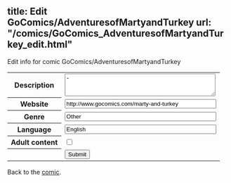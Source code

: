 title: Edit GoComics/AdventuresofMartyandTurkey
url: "/comics/GoComics_AdventuresofMartyandTurkey_edit.html"
---
Edit info for comic GoComics/AdventuresofMartyandTurkey

<form name="comic" action="http://gaepostmail.appspot.com/comic/" method="post">
<table class="comicinfo">
<tr>
<th>Description</th><td><textarea name="description" cols="40" rows="3">-</textarea></td>
</tr>
<tr>
<th>Website</th><td><input type="text" name="url" value="http://www.gocomics.com/marty-and-turkey" size="40"/></td>
</tr>
<tr>
<th>Genre</th><td><input type="text" name="genre" value="Other" size="40"/></td>
</tr>
<tr>
<th>Language</th><td><input type="text" name="language" value="English" size="40"/></td>
</tr>
<tr>
<th>Adult content</th><td><input type="checkbox" name="adult" value="adult" /></td>
</tr>
<tr>
<th></th><td>
<input type="hidden" name="comic" value="GoComics_AdventuresofMartyandTurkey" />
<input type="submit" name="submit" value="Submit" />
</td>
</tr>
</table>
</form>

Back to the [comic](GoComics_AdventuresofMartyandTurkey.html).
